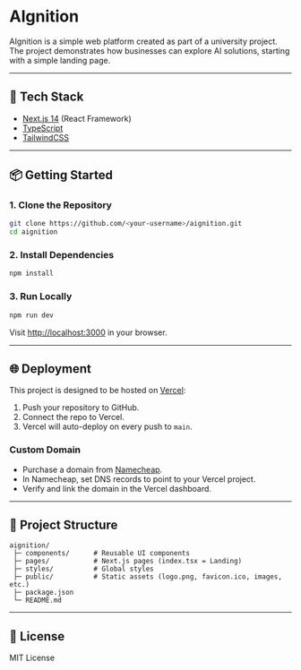 # AIgnition

AIgnition is a simple web platform created as part of a university project.  
The project demonstrates how businesses can explore AI solutions, starting with a simple landing page.

---

## 🚀 Tech Stack
- [Next.js 14](https://nextjs.org/) (React Framework)
- [TypeScript](https://www.typescriptlang.org/)
- [TailwindCSS](https://tailwindcss.com/)

---

## 📦 Getting Started

### 1. Clone the Repository
```bash
git clone https://github.com/<your-username>/aignition.git
cd aignition
```

### 2. Install Dependencies

```bash
npm install
```

### 3. Run Locally

```bash
npm run dev
```

Visit [http://localhost:3000](http://localhost:3000) in your browser.

---

## 🌐 Deployment

This project is designed to be hosted on [Vercel](https://vercel.com/):

1. Push your repository to GitHub.
2. Connect the repo to Vercel.
3. Vercel will auto-deploy on every push to `main`.

### Custom Domain

* Purchase a domain from [Namecheap](https://www.namecheap.com/).
* In Namecheap, set DNS records to point to your Vercel project.
* Verify and link the domain in the Vercel dashboard.

---

## 📂 Project Structure

```
aignition/
 ├─ components/      # Reusable UI components
 ├─ pages/           # Next.js pages (index.tsx = Landing)
 ├─ styles/          # Global styles
 ├─ public/          # Static assets (logo.png, favicon.ico, images, etc.)
 ├─ package.json
 └─ README.md
```

---

## 📝 License

MIT License